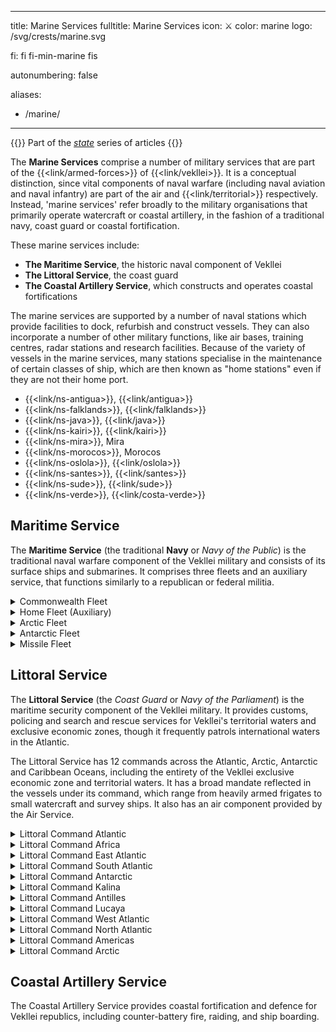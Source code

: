   ---
title: Marine Services
fulltitle: Marine Services
icon: ⚔️
color: marine
logo: /svg/crests/marine.svg

fi: fi fi-min-marine fis

autonumbering: false

aliases:
- /marine/
---
{{<note series>}}
 Part of the *[state](/state/)* series of articles
{{</note>}}

The <span class="fi fi-min-marine fis"></span> **Marine Services** comprise a number of military services that are part of the {{<link/armed-forces>}} of {{<link/vekllei>}}. It is a conceptual distinction, since vital components of naval warfare (including naval aviation and naval infantry) are part of the air and {{<link/territorial>}} respectively. Instead, 'marine services' refer broadly to the military organisations that primarily operate watercraft or coastal artillery, in the fashion of a traditional navy, coast guard or coastal fortification.

These marine services include:

* **The Maritime Service**, the historic naval component of Vekllei
* **The Littoral Service**, the coast guard
* **The Coastal Artillery Service**, which constructs and operates coastal fortifications

The marine services are supported by a number of naval stations which provide facilities to dock, refurbish and construct vessels. They can also incorporate a number of other military functions, like air bases, training centres, radar stations and research facilities. Because of the variety of vessels in the marine services, many stations specialise in the maintenance of certain classes of ship, which are then known as "home stations" even if they are not their home port.

* {{<link/ns-antigua>}}, {{<link/antigua>}}
* {{<link/ns-falklands>}}, {{<link/falklands>}}
* {{<link/ns-java>}}, {{<link/java>}}
* {{<link/ns-kairi>}}, {{<link/kairi>}}
* {{<link/ns-mira>}}, Mira
* {{<link/ns-morocos>}}, Morocos
* {{<link/ns-oslola>}}, {{<link/oslola>}}
* {{<link/ns-santes>}}, {{<link/santes>}}
* {{<link/ns-sude>}}, {{<link/sude>}}
* {{<link/ns-verde>}}, {{<link/costa-verde>}}

## Maritime Service

The **Maritime Service** (the traditional **Navy** or *Navy of the Public*) is the traditional naval warfare component of the Vekllei military and consists of its surface ships and submarines. It comprises three fleets and an auxiliary service, that functions similarly to a republican or federal militia.

<details>
<summary>Commonwealth Fleet</summary>

The Commonwealth Fleet (*Sovereign/Federal Fleet*) of the Vekllei Maritime Service is the largest naval formation in Vekllei and is tasked with defence of the country's central corridor, a triangular area with points in {{<link/oslola>}}, {{<link/costa-verde>}} and {{<link/summers>}}. It is

* 5 Aircraft Carriers
  * 1 Supercarrier (flagship *CVN Veletia*)
  * 2 Fleet Carriers ([*Volcanic*](/volcanic-class/)-class)
  * 2 Helicopter Carriers
* 1 Battleship ([*Federal*](/federal-class/)-class *CVN Commonwealth*)
* 3 Battlecruisers
* 12 Cruisers
  * 2 Scout Cruisers
  * 2 Torpedo Cruisers
  * 6 Missile Cruisers ([*Nike*](/nike-class/)-class)
  * 2 Aircraft Cruisers ([*Prosperity*](/prosperity-class/)-class)
* 28 Destroyers
  * 6 Minelayers/Minesweepers ([*Hera*](/hera-class/)-class)
  * 20 Fleet Air Escort Destroyers ([*Baker*](/baker-class/) and [*Swordfish*](/swordfish-class/)-classes)
    * 2 Submarine Chaser Destroyers ([*Palm*](/palm-class/)-class)
* 32 Corvettes ([*Suffrage*](/suffrage-class/)-class)
* 8 Attack Submarines ([*Capricorn*](/capricorn-class/)-class)
</details>
<details>
<summary>Home Fleet (Auxiliary)</summary>

The Home Fleet (also *Auxiliary Fleet*) of the Commonwealth Maritime Service is an auxiliary fleet stationed across the 70 island city-states that make up the country. Each Vekllei city-state serves as a home port to a particular frigate. While they serve a ceremonial role, they are active warships that perform littoral maritime security duties and can be federalised into other fleets as necessary. The Home Fleet also consists of vessels with a multi-fleet or multipurpose role, and can be reassigned to other fleets as required.

* 82 Frigates
  * 70 [Aurora-Class Republic Warships](/stories/frigate/)
  * 5 Air Scout Frigates
  * 4 Anti-Submarine Warfare Frigates
  * 3 Guided Missile Frigates
* 2 Submarine Rescue Ships
* 4 Assault Ships
* 28 Landing Craft Vessels
* 1 Crane Ship
* 2 Minelayers
* 6 Minehunters
* 4 Naval Yachts
* 3 Amenities Ship
* 2 Ammunition Ship
* 2 Floating Dock
* 1 Troopship (+ 4 Auxiliary)
* 6 Naval Yachts
* 4 Accomodation Ships
* 2 Dispatch Ships
* 4 Nuclear Replenishment Ships
* 2 Replenishment Oilers
* 4 Gunboats
</details>

<details>
<summary>Arctic Fleet</summary>

* 1 Fleet Carrier
* 1 Battlecruiser
* 6 Cruisers
  * 4 Nuclear Icebreaker Cruisers
  * 2 Aircraft Cruisers ([*Prosperity*](/prosperity-class/)-class)
* 8 Destroyers
  * 4 Fleet Air Escort Destroyers ([*Baker*](/baker-class/)-class)
  * 3 Missile Destroyers
  * 1 Arsenal Destroyer
* 2 Patrol Boats
* 3 Attack Submarines
</details>

<details>
<summary>Antarctic Fleet</summary>

* 1 Fleet Carrier
* 1 Battlecruiser
* 4 Cruisers
  * 2 Nuclear Icebreaker Cruisers
  * 2 Aircraft Cruisers ([*Prosperity*](/prosperity-class/)-class)
* 12 Destroyers
  * 8 Fleet Air Escort Destroyers ([*Baker*](/baker-class/) and [*Swordfish*](/swordfish-class/)-classes)
  * 2 Missile Destroyers
  * 2 Arsenal Destroyer
* 2 Patrol Boats
* 2 Attack Submarines
</details>

<details>
<summary>Missile Fleet</summary>

* 2 Arsenal Ships
* 6 Ballistic Missile Submarines ([*Mantle*](/mantle-class/)-class)
</details>

## Littoral Service

The **Littoral Service** (the *Coast Guard* or *Navy of the Parliament*) is the maritime security component of the Vekllei military. It provides customs, policing and search and rescue services for Vekllei's territorial waters and exclusive economic zones, though it frequently patrols international waters in the Atlantic.

The Littoral Service has 12 commands across the Atlantic, Arctic, Antarctic and Caribbean Oceans, including the entirety of the Vekllei exclusive economic zone and territorial waters. It has a broad mandate reflected in the vessels under its command, which range from heavily armed frigates to small watercraft and survey ships. It also has an air component provided by the Air Service.

<details>
<summary>Littoral Command Atlantic</summary>
Regional Littoral Service command based at {{<link/ns-verde>}}.

**Customs Cutters**
* 1 Frigate Customs Cutter
* 2 Medium Customs Cutters
* 1 Search and Rescue Vessel
* 2 Fast Patrol Boats
* 2 Hovercraft Cutters

**Utility Vessels**
* 1 Seagoing Buoy Tender
* 1 Coastal Buoy Tender
* 1 Coastal Construction Tender
* 1 Harbour Tugboat
</details>

<details>
<summary>Littoral Command Africa</summary>
Regional Littoral Service command based at {{<link/ns-morocos>}}.

**Customs Cutters**
* 2 Medium Customs Cutters

**Utility Vessels**
* 1 Medium Ocean Tugboat
</details>
<details>
<summary>Littoral Command East Atlantic</summary>
Regional Littoral Service command based at {{<link/ns-java>}}.

**Customs Cutters**
* 1 Medium Customs Cutter
* 2 Fast Response Customs Hydrofoils ({{<link/java>}}, {{<link/annobon>}})
* 2 Coastal Patrol Vessels

**Utility Vessels**

* 1 Coastal Buoy Tender
* 1 Coastal Construction Tender
</details>

<details>
<summary>Littoral Command South Atlantic</summary>
Regional Littoral Service command based at {{<link/ns-santes>}} in the republic of {{<link/santes>}}.

The command serves as a staging base for search-and-rescue efforts in the middle South Atlantic, but also monitors shipping and fishing activities in the area around the Vekllei exclusive economic zone.

**Customs Cutters**
* 1 Frigate Customs Cutter
* 2 Search and Rescue Vessels
* 1 Fast Patrol Boat

**Utility Vessels**
* 1 Coastal Buoy Tender
</details>

<details>
<summary>Littoral Command Antarctic</summary>
Regional Littoral Service command based in the {{<link/falklands>}} and {{<link/sude>}}.

It is headquartered at {{<link/ns-falklands>}} with an auxiliary naval station at {{<link/ns-sude>}}.

**Customs Cutters**
* 1 Frigate Customs Cutter
* 4 Medium Customs Cutters
* 4 Fast Response Customs Hydrofoils
* 1 Coastal Patrol Vessel

**Utility Vessels**
* 1 Harbour Tugboat

**Icebreakers**
* 1 Heavy Icebreaker

**Survey & Auxiliary Ships**
* 1 Hydrographic Survey Ship
</details>

<details>
<summary>Littoral Command Kalina</summary>
Regional Littoral Service command based at {{<link/ns-kairi>}} in the republic of {{<link/kairi>}}. It has a major auxiliary base at {{<link/ns-antigua>}} in {{<link/antigua>}}

Most of the naval policing in the {{<link/kalina>}} is expended in anti-piracy, anti-narcotics and border control operations. The western edge of Kairi is just 10km or so off the coast of Venezuala, and the republic receives considerable numbers of migrants each year. The littoral command intercepts and processes a number of migrant boats each month.

**Customs Cutters**
* 1 Frigate Customs Cutter
* 2 Medium Customs Cutters
* 1 Search and Rescue Vessel
* 4 Fast Response Customs Hydrofoils
* 1 Air Cutter
* 2 Coastal Patrol Vessels
* 1 Search and Rescue Vessels
* 3 Hovercraft Cutters

**Utility Vessels**
* 1 Seagoing Buoy Tender
* 2 Coastal Buoy Tender
* 1 Coastal Construction Tender
* 2 River Tenders
* 2 Harbour Tugboats
</details>

<details>
<summary>Littoral Command Antilles</summary>
Regional Littoral Service command based at the capital port in the {{<link/caimanas>}}. The local harbours in the ABC islands also have a handful of small vessels, mostly employed in border policing and anti-narcotics operations.

**Customs Cutters**
* 3 Fast Response Customs Hydrofoils {{<link/aruba>}} {{<link/caimanas>}}
* 1 Coastal Patrol Vessel {{<link/caimanas>}}
* 4 Hovercraft Cutters {{<link/aruba>}} {{<link/bonaire>}} {{<link/curacao>}}

**Utility Vessels**
* 1 Coastal Buoy Tender {{<link/aruba>}}
* 1 River Tender {{<link/aruba>}}
* 1 Harbour Tugboat {{<link/curacao>}}

</details>

<details>
<summary>Littoral Command Lucaya</summary>
Regional Littoral Service command based at Nema. The primary concern of the command is smuggling, migration and drug running originating from neighbouring Caribbean islands and Florida.

**Customs Cutters**
* 1 Medium Customs Cutter
* 3 Fast Response Customs Hydrofoils
* 1 Fast Patrol Boats
* 6 Hovercraft Cutters

**Utility Vessels**
* 1 Coastal Buoy Tender
* 2 River Tenders
* 1 Harbour Tugboat
</details>
<details>
<summary>Littoral Command West Atlantic</summary>
Regional Littoral Service command based at {{<link/summers>}}.

**Customs Cutters**
* 1 Medium Customs Cutter
* 2 Fast Response Customs Hydrofoils
* 1 Search and Rescue Vessel
* 1 Fast Patrol Boat

**Utility Vessels**
* 1 Medium Ocean Tugboat

**Survey & Auxiliary Ships**
* 1 Hydrographic Survey Ship
</details>
<details>
<summary>Littoral Command North Atlantic</summary>
Regional Littoral Service command based in {{<link/oslola>}}, {{<link/aismious>}}, {{<link/demon>}} and {{<link/hetland>}}.

Its headquarters are in {{<link/ns-oslola>}}. Its primary concerns are illegal fishing, search and rescue for transatlantic traffic, and resource disputes near {{<link/hetland>}}.

**Customs Cutters**
* 2 Frigate Customs Cutters
* 6 Medium Customs Cutters
* 2 Fast Response Customs Hydrofoils
* 1 Air Cutter
* 4 Coastal Patrol Vessels
* 2 Search and Rescue Vessels
* 1 Fast Patrol Boat
* 1 Hovercraft Cutters

**Utility Vessels**
* 1 Seagoing Buoy Tender
* 2 Coastal Buoy Tenders
* 1 Coastal Construction Tender
* 1 Large Ocean Tugboat
* 4 Harbour Tugboats

**Icebreakers**
* 1 Heavy Icebreaker
</details>

<details>
<summary>Littoral Command Americas</summary>
Regional Littoral Service command based at {{<link/kala>}}.

**Customs Cutters**
* 1 Medium Customs Cutter
* 2 Coastal Patrol Vessels
* 1 Search and Rescue Vessel
* 2 Fast Patrol Boats

**Utility Vessels**
* 1 Seagoing Buoy Tender
* 1 Coastal Buoy Tender

**Icebreakers**
* 1 Heavy Icebreaker
</details>

<details>
<summary>Littoral Command Arctic</summary>
Regional Littoral Service command based at {{<link/helvasia>}}. Helvasia has ongoing resource disputes with the Soviet Union, and frequent patrols are a means

**Customs Cutters**
* 1 Medium Customs Cutter
* 1 Coastal Patrol Vessel
* 1 Search and Rescue Vessel
* 1 Hovercraft Cutter

**Utility Vessels**
* 1 Seagoing Buoy Tender

**Icebreakers**
* 1 Heavy Icebreaker
* 1 Ice-strengthened Oiler
</details>

## Coastal Artillery Service

The Coastal Artillery Service provides coastal fortification and defence for Vekllei republics, including counter-battery fire, raiding, and ship boarding.